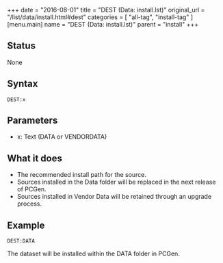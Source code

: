 +++
date = "2016-08-01"
title = "DEST (Data: install.lst)"
original_url = "/list/data/install.html#dest"
categories = [ "all-tag", "install-tag" ]
[menu.main]
    name = "DEST (Data: install.lst)"
    parent = "install"
+++

## Status

None

## Syntax

`DEST:x`

## Parameters

-   x: Text (DATA or VENDORDATA)



<span id="dest"></span>

What it does
------------

-   The recommended install path for the source.
-   Sources installed in the Data folder will be replaced in the next
    release of PCGen.
-   Sources installed in Vendor Data will be retained through an
    upgrade process.

Example
-------

`DEST:DATA`

The dataset will be installed within the DATA folder in PCGen.

